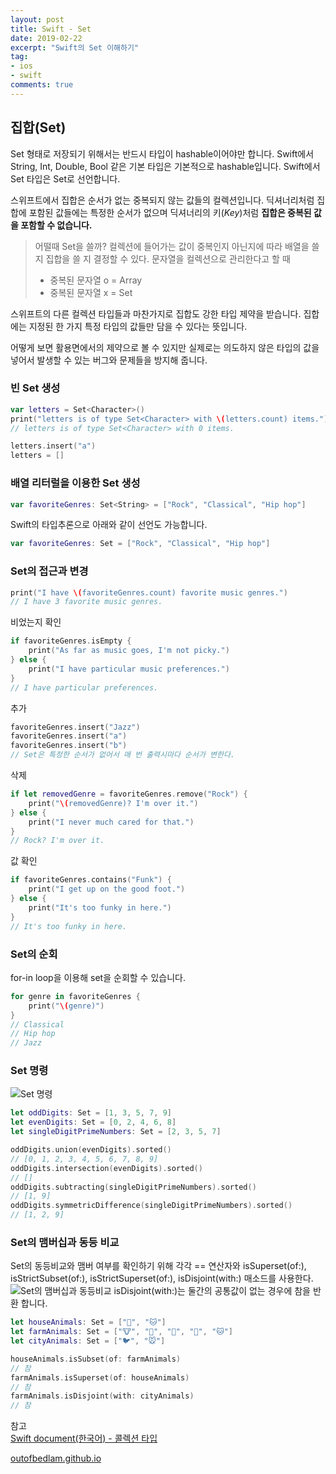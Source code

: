 ```yaml
---
layout: post
title: Swift - Set
date: 2019-02-22
excerpt: "Swift의 Set 이해하기"
tag:
- ios
- swift
comments: true
---
```


## 집합(Set)

Set 형태로 저장되기 위해서는 반드시 타입이 hashable이어야만 합니다. Swift에서 String, Int, Double, Bool 같은 기본 타입은 기본적으로 hashable입니다. Swift에서 Set 타입은 Set로 선언합니다.

스위프트에서 집합은 순서가 없는 중복되지 않는 값들의 컬렉션입니다. 딕셔너리처럼 집합에 포함된 값들에는 특정한 순서가 없으며 딕셔너리의 키(_Key_)처럼 **집합은 중복된 값을 포함할 수 없습니다.**

> 어떨때 Set을 쓸까?
> 컬렉션에 들어가는 값이 중복인지 아닌지에 따라 배열을 쓸 지 집합을 쓸 지 결정할 수 있다. 문자열을 컬렉션으로 관리한다고 할 때 
> - 중복된 문자열 o = Array
> - 중복된 문자열 x = Set

스위프트의 다른 컬렉션 타입들과 마찬가지로 집합도 강한 타입 제약을 받습니다. 집합에는 지정된 한 가지 특정 타입의 값들만 담을 수 있다는 뜻입니다. 

어떻게 보면 활용면에서의 제약으로 볼 수 있지만 실제로는 의도하지 않은 타입의 값을 넣어서 발생할 수 있는 버그와 문제들을 방지해 줍니다.

### 빈 Set 생성
```swift
var letters = Set<Character>()
print("letters is of type Set<Character> with \(letters.count) items.")
// letters is of type Set<Character> with 0 items.
```
```swift
letters.insert("a")
letters = []
```

### 배열 리터럴을 이용한 Set 생성
```swift
var favoriteGenres: Set<String> = ["Rock", "Classical", "Hip hop"]
```
Swift의 타입추론으로 아래와 같이 선언도 가능합니다.
```swift
var favoriteGenres: Set = ["Rock", "Classical", "Hip hop"]
```
### Set의 접근과 변경

```swift
print("I have \(favoriteGenres.count) favorite music genres.")
// I have 3 favorite music genres.
```
비었는지 확인
```swift
if favoriteGenres.isEmpty {
    print("As far as music goes, I'm not picky.")
} else {
    print("I have particular music preferences.")
}
// I have particular preferences.
```
추가
```swift
favoriteGenres.insert("Jazz")
favoriteGenres.insert("a")
favoriteGenres.insert("b")
// Set은 특정한 순서가 없어서 매 번 출력시마다 순서가 변한다.
```
삭제
```swift
if let removedGenre = favoriteGenres.remove("Rock") {
    print("\(removedGenre)? I'm over it.")
} else {
    print("I never much cared for that.")
}
// Rock? I'm over it.
```
값 확인
```swift
if favoriteGenres.contains("Funk") {
    print("I get up on the good foot.")
} else {
    print("It's too funky in here.")
}
// It's too funky in here.
```
### Set의 순회

for-in loop을 이용해 set을 순회할 수 있습니다.
```swift
for genre in favoriteGenres {
    print("\(genre)")
}
// Classical
// Hip hop
// Jazz
```
### Set 명령
![Set 명령](https://blobscdn.gitbook.com/v0/b/gitbook-28427.appspot.com/o/assets%2F-LKLx6PA5iF3Uq2IzQsf%2F-LKM6rLq40OpYV8Jv5il%2F-LKM7iM3pCfbS4h6Lq-6%2FC7EEA172-39EF-49BA-876D-CD2A72D5E2DC.png?alt=media&token=d054a78a-98bc-4085-bfdb-7405dbe5dd70)
```swift
let oddDigits: Set = [1, 3, 5, 7, 9]
let evenDigits: Set = [0, 2, 4, 6, 8]
let singleDigitPrimeNumbers: Set = [2, 3, 5, 7]

oddDigits.union(evenDigits).sorted()
// [0, 1, 2, 3, 4, 5, 6, 7, 8, 9]
oddDigits.intersection(evenDigits).sorted()
// []
oddDigits.subtracting(singleDigitPrimeNumbers).sorted()
// [1, 9]
oddDigits.symmetricDifference(singleDigitPrimeNumbers).sorted()
// [1, 2, 9]
```
### Set의 맴버십과 동등 비교

Set의 동등비교와 맴버 여부를 확인하기 위해 각각 == 연산자와 isSuperset(of:), isStrictSubset(of:), isStrictSuperset(of:), isDisjoint(with:) 매소드를 사용한다.
![Set의 맴버십과 동등비교](https://blobscdn.gitbook.com/v0/b/gitbook-28427.appspot.com/o/assets%2F-LKLx6PA5iF3Uq2IzQsf%2F-LKM6rLq40OpYV8Jv5il%2F-LKM7vc40BGWHC-is_MA%2F56C640E4-4550-4977-87C3-4C242F03D678.png?alt=media&token=5e0679a6-713d-43a4-ad61-73661593bb3f)
isDisjoint(with:)는 둘간의 공통값이 없는 경우에 참을 반환 합니다.
```swift
let houseAnimals: Set = ["🐶", "🐱"]
let farmAnimals: Set = ["🐮", "🐔", "🐑", "🐶", "🐱"]
let cityAnimals: Set = ["🐦", "🐭"]

houseAnimals.isSubset(of: farmAnimals)
// 참
farmAnimals.isSuperset(of: houseAnimals)
// 참
farmAnimals.isDisjoint(with: cityAnimals)
// 참
```

참고   
[Swift document(한국어) - 콜렉션 타입](https://jusung.gitbook.io/the-swift-language-guide/untitled-1)  

[outofbedlam.github.io](https://outofbedlam.github.io/swift/2016/03/26/Set/)
